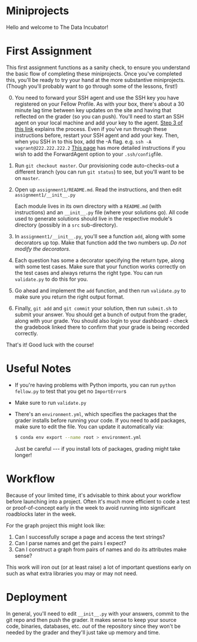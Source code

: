 Miniprojects
==========
Hello and welcome to The Data Incubator!

# First Assignment

This first assignment functions as a sanity check, to ensure you
understand the basic flow of completing these miniprojects. Once you've
completed this, you'll be ready to try your hand at the more substantive
miniprojects. (Though you'll probably want to go through some of the
lessons, first!)

0. You need to forward your SSH agent and use the SSH key you have registered on your 
   Fellow Profile. As with your box, there's about a 30 minute lag time between key
   updates on the site and having that reflected on the grader (so you can push).
   You'll need to start an SSH agent on your local machine and add
   your key to the agent. 
   [Step 3 of this link](https://help.github.com/articles/generating-ssh-keys/)
   explains the process. Even if you've run through these instructions before,
   restart your SSH agent and add your key. 
   Then, when you SSH in to this box, add the -A flag.
   e.g. `ssh -A vagrant@222.222.222.2`
   [This page](https://developer.github.com/guides/using-ssh-agent-forwarding/)
   has more detailed instructions if you wish to add the ForwardAgent 
   option to your `.ssh/config`file.

1. Run `git checkout master`. Our provisioning code auto-checks-out a
   different branch (you can run `git status`) to see, 
   but you'll want to be on `master`.

2. Open up `assignment1/README.md`. Read the instructions, and then edit
   `assignment1/__init__.py`

   Each module lives in its own directory with a `README.md` (with
   instructions) and an `__init__.py` file (where your solutions go).
   All code used to generate solutions should live in the respective
   module's directory (possibly in a `src` sub-directory).

3. In `assignment1/__init__.py`, you'll see a function `add`, along with
   some decorators up top.  Make that function add the two numbers up.
   *Do not modify the decorators*.

4. Each question has some a decorator specifying the return type, along
   with some test cases. Make sure that your function works correctly on
   the test cases and always returns the right type. You can run
   `validate.py` to do this for you.

5. Go ahead and implement the `add` function, and then run `validate.py`
   to make sure you return the right output format.

6. Finally, `git add` and `git commit` your solution, then run
   `submit.sh` to submit your answer. You should get a
   bunch of output from the grader, along with your grade. You should
   also login to your dashboard - check the gradebook linked there to
   confirm that your grade is being recorded correctly.

That's it! Good luck with the course!

# Useful Notes

- If you're having problems with Python imports, you can run 
  `python fellow.py` to test that you get no `ImportError`s
- Make sure to run `validate.py` 
- There's an `environment.yml`, which specifies the packages that the
  grader installs before running your code. If you need to add
  packages, make sure to edit the file. You can update it
  automatically via:

  ```bash
  $ conda env export --name root > environment.yml
  ```

  Just be careful --- if you install lots of packages, grading might
  take longer!

# Workflow

Because of your limited time, it's advisable to think about your workflow
before launching into a project. Often it's much more efficient to code a
test or proof-of-concept early in the week to avoid running into
significant roadblocks later in the week.

For the graph project this might look like:
1. Can I successfully scrape a page and access the text strings?
1. Can I parse names and get the pairs I expect?
1. Can I construct a graph from pairs of names and do its attributes make sense?

This work will iron out (or at least raise) a lot of important questions early
on such as what extra libraries you may or may not need.

# Deployment

In general, you'll need to edit `__init__.py` with your answers, commit to the
git repo and then push the grader. It makes sense to keep your source code,
binaries, databases, etc. *out* of the repository since they won't be needed
by the grader and they'll just take up memory and time.
